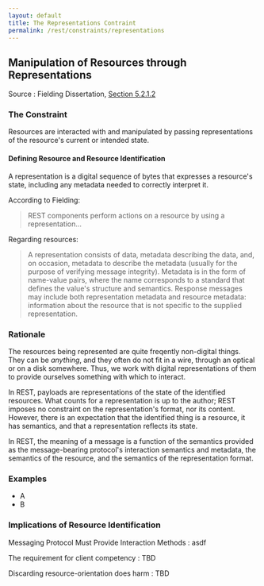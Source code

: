 ```yaml
---
layout: default
title: The Representations Contraint
permalink: /rest/constraints/representations
---
```


## Manipulation of Resources through Representations

Source
: Fielding Dissertation, [Section 5.2.1.2](https://www.ics.uci.edu/~fielding/pubs/dissertation/rest_arch_style.htm#sec_5_2_1_2)

### The Constraint

Resources are interacted with and manipulated by passing representations of the resource's current or intended state.

#### Defining Resource and Resource Identification

A representation is a digital sequence of bytes that
expresses a resource's state, including any
metadata needed to correctly interpret it.

According to Fielding:
> REST components perform actions on a resource by 
> using a representation...

Regarding resources:
> A representation consists of data, metadata describing 
> the data, and, on occasion, metadata to describe the 
> metadata (usually for the purpose of verifying message 
> integrity). Metadata is in the form of name-value pairs, 
> where the name corresponds to a standard that defines 
> the value's structure and semantics. Response messages 
> may include both representation metadata and resource 
> metadata: information about the resource that is not 
> specific to the supplied representation.



### Rationale

The resources being represented are quite freqently
non-digital things.  They can be _anything_, and
they often do not fit in a wire, through an optical 
or on a disk somewhere.  Thus, we work with digital
representations of them to provide ourselves
something with which to interact.

In REST, payloads are representations of the state
of the identified resources.  What counts for a
representation is up to the author; REST imposes
no constraint on the representation's format, nor
its content.  However, there is an expectation
that the identified thing is a resource, it has
semantics, and that a representation reflects
its state.

In REST, the meaning of a message 
is a function of the semantics provided as the
message-bearing protocol's interaction semantics and metadata,
the semantics of the resource, and the semantics
of the representation format.



### Examples
- A
- B

### Implications of Resource Identification

Messaging Protocol Must Provide Interaction Methods 
: asdf

The requirement for client competency
: TBD

Discarding resource-orientation does harm
: TBD

